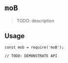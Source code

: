 # `moB`

> TODO: description

## Usage

```
const mob = require('moB');

// TODO: DEMONSTRATE API
```
